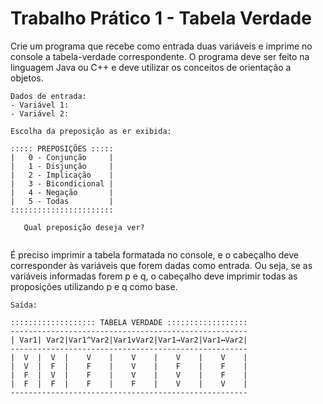# Trabalho Prático 1 - Tabela Verdade

Crie um programa que recebe como entrada duas variáveis e imprime no  console  a  tabela-verdade  correspondente.  O programa  deve  ser feito  na  linguagem  Java  ou  C++  e  deve  utilizar  os  conceitos  de orientação a objetos.  

```
Dados de entrada:
- Variável 1:
- Variável 2:

Escolha da preposição as er exibida:

::::: PREPOSIÇÕES :::::
|   0 - Conjunção     |
|   1 - Disjunção     |
|   2 - Implicação    |
|   3 - Bicondicional |
|   4 - Negação       |
|   5 - Todas         |
:::::::::::::::::::::::
   
   Qual preposição deseja ver?
   
```

É preciso imprimir a tabela formatada no console, e o cabeçalho deve corresponder  às  variáveis  que  forem  dadas como  entrada.  Ou  seja, se  as  variáveis  informadas  forem  p  e  q,  o  cabeçalho  deve  imprimir todas as proposições utilizando p e q como base.  

```
Saída:

::::::::::::::::::: TABELA VERDADE ::::::::::::::::::
-----------------------------------------------------
| Var1| Var2|Var1^Var2|Var1vVar2|Var1→Var2|Var1↔Var2|
-----------------------------------------------------
|  V  |  V  |    V    |    V    |    V    |    V    |
|  V  |  F  |    F    |    V    |    F    |    F    |
|  F  |  V  |    F    |    V    |    V    |    F    |
|  F  |  F  |    F    |    F    |    V    |    V    |
-----------------------------------------------------
       
```

